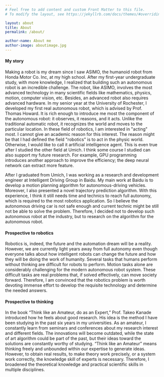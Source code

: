 ```yaml
---
# Feel free to add content and custom Front Matter to this file.
# To modify the layout, see https://jekyllrb.com/docs/themes/#overriding-theme-defaults

layout: about
title: About
permalink: /about/

author-name: About me
author-image: aboutimage.jpg
---
```

#### My story
Making a robot is my dream since I saw ASIMO, the humanoid robot from Honda Motor Co. Inc, at my high school.  After my first-year undergraduate study, with more knowledge, I realized that building such an autonomous robot is an incredible challenge. The robot, like ASIMO, involves the most advanced technology in many scientific fields like mathematics, physics, motion, computer vision, etc. Besides, an advanced robot also requires advanced hardware.  In my senior year at the University of Rochester, I developed my first real autonomous robot, which is advised by Prof. Thomas Howard. It is rich enough to introduce me most the component of the autonomous robot: it observes, it reasons, and it acts. Unlike the traditional automatic robot, it recognizes the world and moves to the particular location.  In these field of robotics, I am interested in "acting" most. I cannot give an academic reason for this interest. The reason might be that I had defined the field "robotics" is to act in the physic world. Otherwise, I would like to call it artificial intelligence agent. This is even true after I studied the other field at Umich.  I think some course I studied can also support my future research.  For example, GPU programming introduces another approach to improve the efficiency; the deep neural network can extract more feature. 


After I graduated from Umich, I was working as a research and development engineer at Intelligent Driving Group in Baidu. My main work at Baidu is to develop a motion planning algorithm for autonomous-driving vehicles. Moreover, I also presented a novel trajectory prediction algorithm. With this experience, I think it still needs time and technics to reach full autonomy, which is required to the most robotics application. So I believe the autonomous driving car is not safe enough and current technic might be still not be able to solve the problem. Therefore, I decided not to develop such autonomous robot at the industry, but to research on the algorithm for the autonomous robot.

#### Prospective to robotics
Robotics is, indeed, the future and the automation dream will be a reality. However, we are currently light years away from full autonomy even though everyone talks about how intelligent robots can change the future and how they will be doing the work of humanity. Several tasks that humans perform without thinking are difficult for robots to perform. Motion tasks alone are considerably challenging for the modern autonomous robot system. These difficult tasks are real problems that, if solved effectively, can move society forward. Therefore, I am convinced that the robotics problem is worth devoting immense effort to develop the requisite technology and determine the needed answers. 

#### Prospective to thinking
In the book “Think like an Amateur, do as an Expert,” Prof. Takeo Kanade introduced how he feels about good research. His idea is the method I have been studying in the past six years in my universities. As an amateur, I constantly learn from seminars and conferences about my research interest and different fields. The innovations will become outdated, while the state of art algorithm could be part of the past, but their ideas toward the solutions are constantly worthy of studying. “Think like an Amateur” means thinking freely and unbounded within our expertise to generate ideas. However, to obtain real results, to make theory work precisely, or a system work correctly, the knowledge skill of experts is necessary. Therefore, I broadened the theoretical knowledge and practical scientific skills in multiple disciplines.  